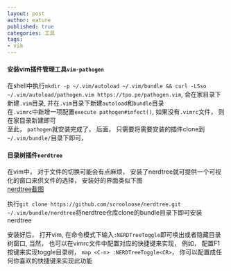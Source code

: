 ```yaml
---
layout: post
author: eature
published: true
categories: 工具
tags:
- vim
---
```


#### 安装vim插件管理工具`vim-pathogen`

在shell中执行`mkdir -p ~/.vim/autoload ~/.vim/bundle && curl -LSso ~/.vim/autoload/pathogen.vim https://tpo.pe/pathogen.vim`, 会在家目录下新建`.vim`目录, 并在`.vim`目录下新建`autoload`和`bundle`目录  
在`.vimrc`中新增一项配置`execute pathogen#infect()`, 如果没有`.vimrc`文件， 则在家目录新建即可  
至此， `pathogen`就安装完成了， 后面， 只需要将需要安装的插件clone到`~/.vim/bundle/`目录下即可， 

#### 目录树插件`nerdtree`

在vim中， 对于文件的切换可能会有点麻烦， 安装了nerdtree就可提供一个可视化的窗口来供文件的选择， 安装好的界面类似下图  
[nerdtree截图](/images/nerdtree截图.png)
    
执行`git clone https://github.com/scrooloose/nerdtree.git ~/.vim/bundle/nerdtree`将nerdtree仓库clone的bundle目录下即可安装nerdtree   

安装好后， 打开vim, 在命令模式下输入`:NERDTreeToggle`即可唤出或者隐藏目录树窗口, 当然， 也可以在vimrc文件中配置对应的快捷键来实现， 例如， 配置F1按键来实现toggle目录树， `map <C-n> :NERDTreeToggle<CR>`， 你可以配置成任何你喜欢的快捷键来实现此功能

